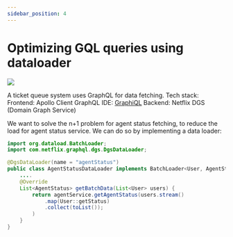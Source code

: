 ```yaml
---
sidebar_position: 4
---
```


# Optimizing GQL queries using dataloader 

![](/img/symphony.jpeg) 

A ticket queue system uses GraphQL for data fetching.
Tech stack:
Frontend: Apollo Client
GraphQL IDE: [GraphiQL](https://team.atlassian.com/gateway/api/graphql)
Backend: Netflix DGS (Domain Graph Service)

We want to solve the n+1 problem for agent status fetching, to reduce the load for agent status service. We can do so by implementing a data loader:


```java
import org.dataload.BatchLoader;
import com.netflix.graphql.dgs.DgsDataLoader;

@DgsDataLoader(name = "agentStatus")
public class AgentStatusDataLoader implements BatchLoader<User, AgentStatus> {
    ....
    @Override
    List<AgentStatus> getBatchData(List<User> users) {
        return agentService.getAgentStatus(users.stream()
            .map(User::getStatus)
            .collect(toList());
        )
    }
}
```